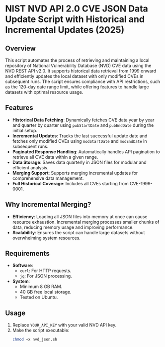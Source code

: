 # NIST NVD API 2.0 CVE JSON Data Update Script with Historical and Incremental Updates (2025)

## Overview
This script automates the process of retrieving and maintaining a local repository of National Vulnerability Database (NVD) CVE data using the NVD REST API v2.0. It supports historical data retrieval from 1999 onward and efficiently updates the local dataset with only modified CVEs in subsequent runs. The script ensures compliance with API restrictions, such as the 120-day date range limit, while offering features to handle large datasets with optimal resource usage.

## Features
- **Historical Data Fetching**: Dynamically fetches CVE data year by year and quarter by quarter using `pubStartDate` and `pubEndDate` during the initial setup.
- **Incremental Updates**: Tracks the last successful update date and fetches only modified CVEs using `modStartDate` and `modEndDate` in subsequent runs.
- **Paginated Response Handling**: Automatically handles API pagination to retrieve all CVE data within a given range.
- **Data Storage**: Saves data quarterly in JSON files for modular and efficient analysis.
- **Merging Support**: Supports merging incremental updates for comprehensive data management.
- **Full Historical Coverage**: Includes all CVEs starting from CVE-1999-0001.

## Why Incremental Merging?
- **Efficiency**: Loading all JSON files into memory at once can cause resource exhaustion. Incremental merging processes smaller chunks of data, reducing memory usage and improving performance.
- **Scalability**: Ensures the script can handle large datasets without overwhelming system resources.

## Requirements
- **Software**:
  - `curl`: For HTTP requests.
  - `jq`: For JSON processing.
- **System**:
  - Minimum 8 GB RAM.
  - 40 GB free local storage.
  - Tested on Ubuntu.

## Usage
1. Replace `YOUR_API_KEY` with your valid NVD API key.
2. Make the script executable:  
   ```bash
   chmod +x nvd_json.sh
